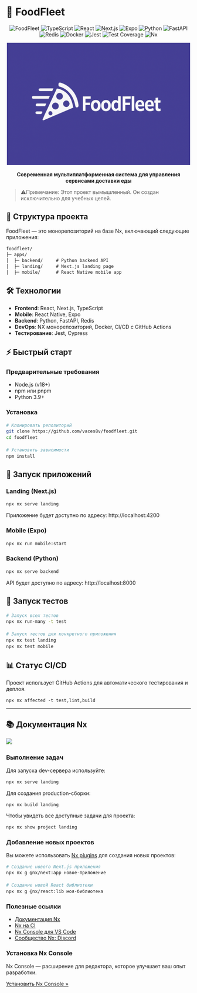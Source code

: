# 🚀 FoodFleet

<div align="center">
  
  ![FoodFleet](https://img.shields.io/badge/FoodFleet-Platform-brightgreen)
  ![TypeScript](https://img.shields.io/badge/TypeScript-007ACC?logo=typescript&logoColor=white)
  ![React](https://img.shields.io/badge/React-61DAFB?logo=react&logoColor=white)
  ![Next.js](https://img.shields.io/badge/Next.js-black?logo=next.js&logoColor=white)
  ![Expo](https://img.shields.io/badge/Expo-000020?logo=expo&logoColor=white)
  ![Python](https://img.shields.io/badge/Python-3776AB?logo=python&logoColor=white)
  ![FastAPI](https://img.shields.io/badge/FastAPI-009688?logo=fastapi&logoColor=white)
  ![Redis](https://img.shields.io/badge/Redis-DC382D?logo=redis&logoColor=white)
  ![Docker](https://img.shields.io/badge/Docker-2496ED?logo=docker&logoColor=white)
  ![Jest](https://img.shields.io/badge/Jest-C21325?logo=jest&logoColor=white)
  ![Test Coverage](https://img.shields.io/badge/Coverage-100%25-brightgreen)
  ![Nx](https://img.shields.io/badge/Nx-143055?logo=nx&logoColor=white)
  
  <img src="./assets/header.png" alt="FoodFleet Logo" width="500"/>
  
  **Современная мультиплатформенная система для управления сервисами доставки еды**
</div>

> ⚠️Примечание: Этот проект вымышленный. Он создан исключительно для учебных целей.

## 📱 Структура проекта

FoodFleet — это монорепозиторий на базе Nx, включающий следующие приложения:

```
foodfleet/
├─ apps/
│  ├─ backend/     # Python backend API
│  ├─ landing/     # Next.js landing page
│  ├─ mobile/      # React Native mobile app
```

## 🛠️ Технологии

- **Frontend**: React, Next.js, TypeScript
- **Mobile**: React Native, Expo
- **Backend**: Python, FastAPI, Redis
- **DevOps**: NX монорепозиторий, Docker, CI/CD с GitHub Actions
- **Тестирование**: Jest, Cypress

## ⚡ Быстрый старт

### Предварительные требования

- Node.js (v18+)
- npm или pnpm
- Python 3.9+

### Установка

```bash
# Клонировать репозиторий
git clone https://github.com/vaces8v/foodfleet.git
cd foodfleet

# Установить зависимости
npm install
```

## 🚀 Запуск приложений

### Landing (Next.js)

```bash
npx nx serve landing
```

Приложение будет доступно по адресу: http://localhost:4200

### Mobile (Expo)

```bash
npx nx run mobile:start
```

### Backend (Python)

```bash
npx nx serve backend
```

API будет доступно по адресу: http://localhost:8000

## 🧪 Запуск тестов

```bash
# Запуск всех тестов
npx nx run-many -t test

# Запуск тестов для конкретного приложения
npx nx test landing
npx nx test mobile
```

## 📊 Статус CI/CD

Проект использует GitHub Actions для автоматического тестирования и деплоя.

```
npx nx affected -t test,lint,build
```

---

## 📚 Документация Nx

<a alt="Nx logo" href="https://nx.dev" target="_blank" rel="noreferrer"><img src="https://raw.githubusercontent.com/nrwl/nx/master/images/nx-logo.png" width="45"></a>

### Выполнение задач

Для запуска dev-сервера используйте:

```sh
npx nx serve landing
```

Для создания production-сборки:

```sh
npx nx build landing
```

Чтобы увидеть все доступные задачи для проекта:

```sh
npx nx show project landing
```

### Добавление новых проектов

Вы можете использовать [Nx plugins](https://nx.dev/concepts/nx-plugins) для создания новых проектов:

```sh
# Создание нового Next.js приложения
npx nx g @nx/next:app новое-приложение

# Создание новой React библиотеки
npx nx g @nx/react:lib моя-библиотека
```

### Полезные ссылки

- [Документация Nx](https://nx.dev)
- [Nx на CI](https://nx.dev/ci/intro/ci-with-nx)
- [Nx Console для VS Code](https://marketplace.visualstudio.com/items?itemName=nrwl.angular-console)
- [Сообщество Nx: Discord](https://go.nx.dev/community)

### Установка Nx Console

Nx Console — расширение для редактора, которое улучшает ваш опыт разработки.

[Установить Nx Console »](https://nx.dev/getting-started/editor-setup)
